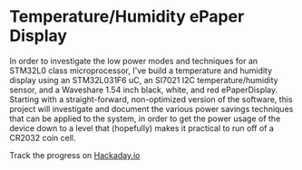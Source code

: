 Temperature/Humidity ePaper Display
===================================

In order to investigate the low power modes and techniques for an STM32L0 class microprocessor, I've build a temperature and humidity display using an STM32L031F6 uC, an SI7021 I2C temperature/humidity sensor, and a Waveshare 1.54 inch black, white, and red ePaperDisplay. Starting with a straight-forward, non-optimized version of the software, this project will investigate and document the various power savings techniques that can be applied to the system, in order to get the power usage of the device down to a level that (hopefully) makes it practical to run off of a CR2032 coin cell. 

Track the progress on [Hackaday.io](https://hackaday.io/project/134018-coin-cell-powered-temperaturehumidity-display)
  